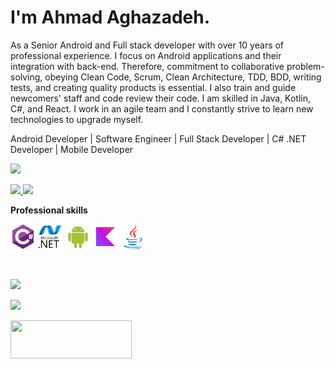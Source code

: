 <h1 align="left">I'm Ahmad Aghazadeh. </h1>

<p>As a Senior Android and Full stack developer with over 10 years of professional experience. I focus on Android applications and their integration with back-end. Therefore, commitment to collaborative problem-solving, obeying Clean Code, Scrum, Clean Architecture, TDD, BDD, writing tests, and creating quality products is essential. I also train and guide newcomers' staff and code review their code. I am skilled in Java, Kotlin, C#, and React. I work in an agile team and I constantly strive to learn new technologies to upgrade myself.

Android Developer | Software Engineer | Full Stack Developer | C# .NET Developer | Mobile Developer
</p>
<p align="left">
 <a href="https://linkedin.com/in/AhmadAghazadeh" target="_blank">
  <img src="https://img.icons8.com/fluent/48/000000/linkedin.png" />
 </a>
</p>

<a href="https://github.com/ahmadaghazadeh?tab=followers" target="_blank">
  <img src="https://img.shields.io/github/followers/AhmadAghazadeh?label=Follow&style=social" />
 </a>
 
 <a href="https://github.com/ahmadaghazadeh" target="_blank">
  <img src="https://visitor-badge.glitch.me/badge?page_id=AhmadAghazadeh" />
 </a>
 
   
<p align="left"> 
 <strong>
   Professional skills
  </strong>
</p>

<p align="left"> 
  <img src="https://raw.githubusercontent.com/devicons/devicon/master/icons/csharp/csharp-original.svg" alt="csharp" width="40" height="40" />
  <img src="https://raw.githubusercontent.com/devicons/devicon/master/icons/dot-net/dot-net-original-wordmark.svg" alt="dotnet" width="40" height="40" />
  <img src="https://raw.githubusercontent.com/devicons/devicon/master/icons/android/android-original.svg" alt="android" width="40" height="40" />
  <img src="https://raw.githubusercontent.com/devicons/devicon/master/icons/kotlin/kotlin-original.svg" alt="kotlin" width="40" height="40" />
  <img src="https://raw.githubusercontent.com/devicons/devicon/master/icons/java/java-original.svg" alt="java" width="40" height="40" />
</p>
</br>
<p align="left">
 <a href="#" alt="Ahmad Aghazadeh's github stats">
  <img src="https://github-readme-stats.vercel.app/api?username=AhmadAghazadeh&show_icons=true&hide=contribs" />
 </a>
</p>
  
<p align="left">
 <a href="https://stackoverflow.com/users/1770868/ahmad-aghazadeh" alt="Ahmad Aghazadeh's Stackoverflow stats">
  <img src="https://stackexchange.com/users/flair/1972221.png" />
 </a>
</p>
  
  
<p align="left">
 <a href="https://www.buymeacoffee.com/AhmadAghazadeh" target="_blank">
  <img src="https://cdn.buymeacoffee.com/buttons/v2/default-orange.png" height="61" width="194" />
 </a>
</p>
